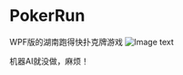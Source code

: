 # PokerRun
WPF版的湖南跑得快扑克牌游戏
![Image text](https://github.com/pandabajie/PokerRun/blob/master/PokerRun/runpoker.gif)

机器AI就没做，麻烦！
